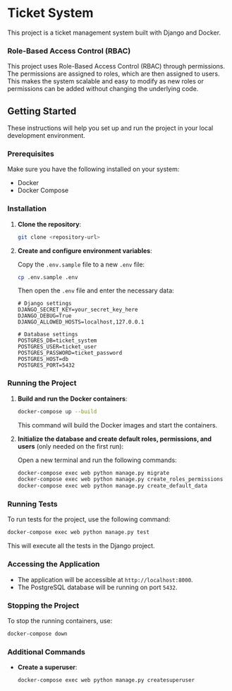 
# Ticket System

This project is a ticket management system built with Django and Docker.

### Role-Based Access Control (RBAC)

This project uses Role-Based Access Control (RBAC) through permissions. The permissions are assigned to roles, which are then assigned to users. This makes the system scalable and easy to modify as new roles or permissions can be added without changing the underlying code.


## Getting Started

These instructions will help you set up and run the project in your local development environment.

### Prerequisites

Make sure you have the following installed on your system:

- Docker
- Docker Compose

### Installation

1. **Clone the repository**:

    ```sh
    git clone <repository-url>
    ```

2. **Create and configure environment variables**:

    Copy the `.env.sample` file to a new `.env` file:

    ```sh
    cp .env.sample .env
    ```

    Then open the `.env` file and enter the necessary data:

    ```env
    # Django settings
    DJANGO_SECRET_KEY=your_secret_key_here
    DJANGO_DEBUG=True
    DJANGO_ALLOWED_HOSTS=localhost,127.0.0.1

    # Database settings
    POSTGRES_DB=ticket_system
    POSTGRES_USER=ticket_user
    POSTGRES_PASSWORD=ticket_password
    POSTGRES_HOST=db
    POSTGRES_PORT=5432
    ```

### Running the Project

1. **Build and run the Docker containers**:

    ```sh
    docker-compose up --build
    ```

    This command will build the Docker images and start the containers.

2. **Initialize the database and create default roles, permissions, and users** (only needed on the first run):

    Open a new terminal and run the following commands:

    ```sh
    docker-compose exec web python manage.py migrate
    docker-compose exec web python manage.py create_roles_permissions
    docker-compose exec web python manage.py create_default_data
    ```

### Running Tests

To run tests for the project, use the following command:

```sh
docker-compose exec web python manage.py test
```

This will execute all the tests in the Django project.

### Accessing the Application

- The application will be accessible at `http://localhost:8000`.
- The PostgreSQL database will be running on port `5432`.

### Stopping the Project

To stop the running containers, use:

```sh
docker-compose down
```

### Additional Commands

- **Create a superuser**:

    ```sh
    docker-compose exec web python manage.py createsuperuser
    ```
